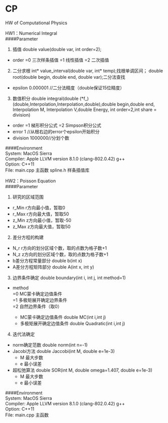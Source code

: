 # CP
HW of Computational Physics

HW1：Numerical Integral  
####Parameter
1. 插值 double value(double var, int order=2);
  - order 
    =0 三次样条插值
    =1 线性插值
    =2 二次插值
2. 二分求根 int* value_interval(double var, int* temp);找根单调区间； double root(double begin, double end, double var);二分法查找
  - epsilon 0.000001 //二分法精度（double保证15位精度）
3. 数值积分 double integral(double (*f_)(double,Interpolation,Interpolation,double),double begin,double end, Interpolation M, Interpolation V,double Energy, int order=2,int share = division)
  - order 
    =1 梯形积分公式
    =2 Simpson积分公式  
  - error 1  //从根右边的error个epsilon开始积分
  - division 1000000//分划个数

####Environment  
System: MacOS Sierra  
Compiler: Apple LLVM version 8.1.0 (clang-802.0.42) g++  
Option: C++11  
File: main.cpp 主函数   spline.h 样条插值库  

HW2：Poisson Equation   
####Parameter  
1. 研究的区域范围  
  - r_Min r方向最小值，暂取0   
  - r_Max r方向最大值，暂取50  
  - z_Min z方向最小值，暂取-50   
  - z_Max z方向最大值，暂取50   
2. 差分方程的构建  
  - N_r r方向的划分区域个数，取的点数为格子数+1  
  - N_z z方向的划分区域个数，取的点数为格子数+1  
  - b差分方程常量部分 double b(int x)  
  - A差分方程矩阵部分 double A(int x, int y)  
3. 边界条件确定 double boundary(int i, int j, int method=1)  
  - method  
    =0 MC蒙卡确定边值条件  
    =1 多极矩展开确定边界条件  
    =2 自然边界条件（取0）    

    - MC蒙卡确定边值条件 double MC(int i,int j)  
    - 多极矩展开确定边值条件 double Quadratic(int i,int j)  
4. 迭代法确定  
  - norm确定范数 double norm(int n=-1)   
  - Jacobi方法 double Jaccobi(int M, double e=1e-3)  
    - M 最大步数  
    - e 最小误差  
  - 超松弛算法 double SOR(int M, double omega=1.407, double e=1e-3)  
    - M 最大步数  
    - e 最小误差  

####Environment  
System: MacOS Sierra  
Compiler: Apple LLVM version 8.1.0 (clang-802.0.42) g++  
Option: C++11  
File: main.cpp 主函数   
